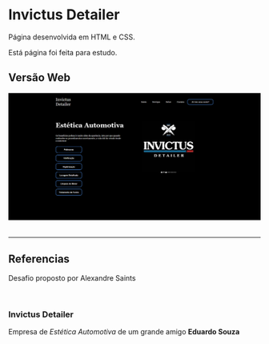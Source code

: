 # Invictus Detailer
<p>Página desenvolvida em HTML e CSS.</p>
<p>Está página foi feita para estudo.</p>

## Versão Web
<img src="./components/images/InvictusDetailer.png">
<br>
<br>
<hr>

## Referencias
<p>Desafio proposto por <a hrf="https://www.youtube.com/watch?v=edDCEK5QWE8&t=1700s">Alexandre Saints</a></p>
<br>

### Invictus Detailer
<p>Empresa de <i>Estética Automotiva</i> de um grande amigo <b>Eduardo Souza</b></p>